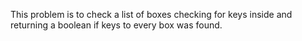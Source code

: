 This problem is to check a list of boxes checking for keys inside and returning a boolean if keys to every box was found.